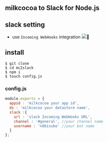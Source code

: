 ## milkcocoa to Slack for Node.js

## slack setting
* use `Incoming WebHooks` integration
![](http://i.gyazo.com/0deef5ae2dfcfcf2486a7a83477bb6aa.png)

## install

```
$ git clone
$ cd mc2slack
$ npm i
$ touch config.js
```

### config.js

```config.js
module.exports = {
  appid : 'milkcocoa your app id',
  ds : 'milkcocoa your datastore name',
  slack :{
    url : 'slack Incoming WebHooks URL',
    channel : '#general', //your channel name
    username : 'n0bisuke' //your bot name
  }
};
```
